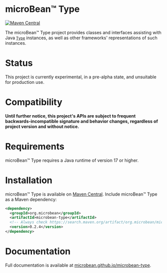 # microBean™ Type

[![Maven Central](https://maven-badges.herokuapp.com/maven-central/org.microbean/microbean-type/badge.svg)](https://maven-badges.herokuapp.com/maven-central/org.microbean/microbean-type)

The microBean™ Type project provides classes and interfaces assisting
with Java <a
href="https://docs.oracle.com/en/java/javase/11/docs/api/java.base/java/lang/reflect/Type.html"><code>Type</code></a>
instances, as well as other frameworks' representations of such instances.

# Status

This project is currently experimental, in a pre-alpha state, and
unsuitable for production use.

# Compatibility

**Until further notice, this project's APIs are subject to frequent
backwards-incompatible signature and behavior changes, regardless of
project version and without notice.**

# Requirements

microBean™ Type requires a Java runtime of version 17 or higher.

# Installation

microBean™ Type is available on [Maven
Central](https://search.maven.org/).  Include microBean™ Type as a
Maven dependency:

```xml
<dependency>
  <groupId>org.microbean</groupId>
  <artifactId>microbean-type</artifactId>
  <!-- Always check https://search.maven.org/artifact/org.microbean/microbean-type for up-to-date available versions. -->
  <version>0.2.4</version>
</dependency>
```

# Documentation

Full documentation is available at
[microbean.github.io/microbean-type](https://microbean.github.io/microbean-type/).

